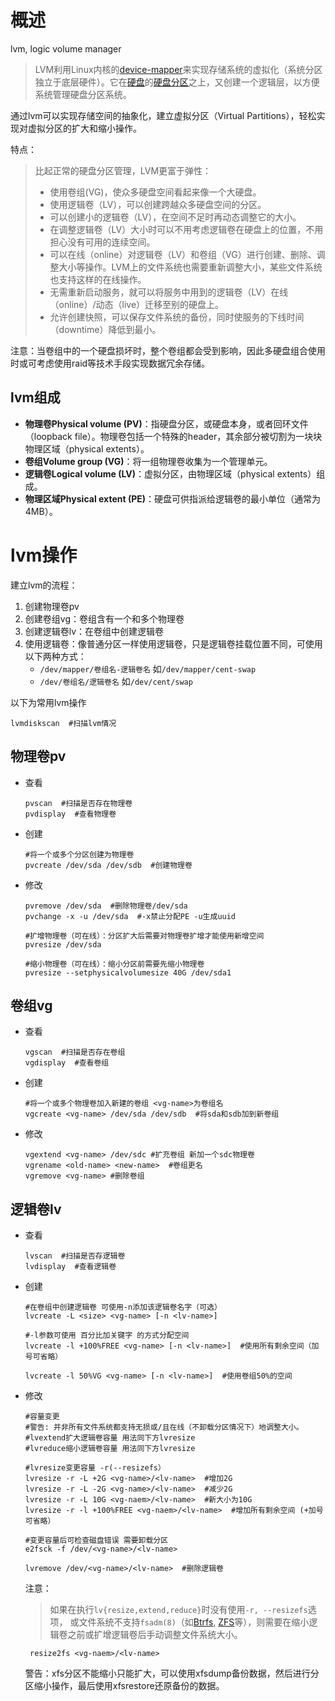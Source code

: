 # 概述

lvm, logic volume manager

> LVM利用Linux内核的[device-mapper](http://sources.redhat.com/dm/)来实现存储系统的虚拟化（系统分区独立于底层硬件）。它在[硬盘](https://zh.wikipedia.org/wiki/%E7%A1%AC%E7%A2%9F)的[硬盘分区](https://zh.wikipedia.org/wiki/%E7%A1%AC%E7%A2%9F%E5%88%86%E5%89%B2)之上，又创建一个逻辑层，以方便系统管理硬盘分区系统。

通过lvm可以实现存储空间的抽象化，建立虚拟分区（Virtual Partitions），轻松实现对虚拟分区的扩大和缩小操作。

特点：

> 比起正常的硬盘分区管理，LVM更富于弹性： 
>
> - 使用卷组(VG)，使众多硬盘空间看起来像一个大硬盘。
> - 使用逻辑卷（LV），可以创建跨越众多硬盘空间的分区。
> - 可以创建小的逻辑卷（LV），在空间不足时再动态调整它的大小。
> - 在调整逻辑卷（LV）大小时可以不用考虑逻辑卷在硬盘上的位置，不用担心没有可用的连续空间。
> - 可以在线（online）对逻辑卷（LV）和卷组（VG）进行创建、删除、调整大小等操作。LVM上的文件系统也需要重新调整大小，某些文件系统也支持这样的在线操作。
> - 无需重新启动服务，就可以将服务中用到的逻辑卷（LV）在线（online）/动态（live）迁移至别的硬盘上。
> - 允许创建快照，可以保存文件系统的备份，同时使服务的下线时间（downtime）降低到最小。

注意：当卷组中的一个硬盘损坏时，整个卷组都会受到影响，因此多硬盘组合使用时或可考虑使用raid等技术手段实现数据冗余存储。

## lvm组成

-  **物理卷Physical volume (PV)**：指硬盘分区，或硬盘本身，或者回环文件（loopback  file）。物理卷包括一个特殊的header，其余部分被切割为一块块物理区域（physical extents）。 
-  **卷组Volume group (VG)**：将一组物理卷收集为一个管理单元。
-  **逻辑卷Logical volume (LV)**：虚拟分区，由物理区域（physical extents）组成。
-  **物理区域Physical extent (PE)**：硬盘可供指派给逻辑卷的最小单位（通常为4MB）。

# lvm操作

建立lvm的流程：

1. 创建物理卷pv
2. 创建卷组vg：卷组含有一个和多个物理卷
3. 创建逻辑卷lv：在卷组中创建逻辑卷
4. 使用逻辑卷：像普通分区一样使用逻辑卷，只是逻辑卷挂载位置不同，可使用以下两种方式：
   - `/dev/mapper/卷组名-逻辑卷名`    如`/dev/mapper/cent-swap`
   - `/dev/卷组名/逻辑卷名`    如`/dev/cent/swap`

以下为常用lvm操作

```shell
lvmdiskscan  #扫描lvm情况
```

## 物理卷pv

- 查看

  ```shell
  pvscan  #扫描是否存在物理卷
  pvdisplay  #查看物理卷
  ```

- 创建

  ```shell
  #将一个或多个分区创建为物理卷
  pvcreate /dev/sda /dev/sdb  #创建物理卷
  ```

- 修改

  ```shell
  pvremove /dev/sda  #删除物理卷/dev/sda
  pvchange -x -u /dev/sda  #-x禁止分配PE -u生成uuid
  
  #扩增物理卷（可在线）：分区扩大后需要对物理卷扩增才能使用新增空间
  pvresize /dev/sda
  
  #缩小物理卷（可在线）：缩小分区前需要先缩小物理卷
  pvresize --setphysicalvolumesize 40G /dev/sda1
  ```

## 卷组vg

- 查看

  ```shell
  vgscan  #扫描是否存在卷组
  vgdisplay  #查看卷组
  ```

- 创建

  ```shell
  #将一个或多个物理卷加入新建的卷组 <vg-name>为卷组名
  vgcreate <vg-name> /dev/sda /dev/sdb  #将sda和sdb加到新卷组
  ```

- 修改

  ```shell
  vgextend <vg-name> /dev/sdc #扩充卷组 新加一个sdc物理卷
  vgrename <old-name> <new-name>  #卷组更名
  vgremove <vg-name> #删除卷组
  ```

## 逻辑卷lv

- 查看

  ```shell
  lvscan  #扫描是否存逻辑卷
  lvdisplay  #查看逻辑卷
  ```

- 创建

  ```shell
  #在卷组中创建逻辑卷 可使用-n添加该逻辑卷名字（可选）
  lvcreate -L <size> <vg-name> [-n <lv-name>]
  
  #-l参数可使用 百分比加关键字 的方式分配空间 
  lvcreate -l +100%FREE <vg-name> [-n <lv-name>]  #使用所有剩余空间（加号可省略）
  
  lvcreate -l 50%VG <vg-name> [-n <lv-name>]  #使用卷组50%的空间
  ```

- 修改

  ```shell
  #容量变更
  #警告: 并非所有文件系统都支持无损或/且在线（不卸载分区情况下）地调整大小。
  #lvextend扩大逻辑卷容量 用法同下方lvresize
  #lvreduce缩小逻辑卷容量 用法同下方lvresize
  
  #lvresize变更容量 -r(--resizefs）
  lvresize -r -L +2G <vg-name>/<lv-name>  #增加2G
  lvresize -r -L -2G <vg-name>/<lv-name>  #减少2G
  lvresize -r -L 10G <vg-naem>/<lv-name>  #新大小为10G
  lvresize -r -l +100%FREE <vg-naem>/<lv-name>  #增加所有剩余空间 (+加号可省略）
  
  #变更容量后可检查磁盘错误 需要卸载分区
  e2fsck -f /dev/<vg-name>/<lv-name>
  
  lvremove /dev/<vg-name>/<lv-name>  #删除逻辑卷
  ```

  注意：

  > 如果在执行`lv{resize,extend,reduce}`时没有使用`-r, --resizefs`选项， 或文件系统不支持`fsadm(8)`（如[Btrfs](https://wiki.archlinux.org/index.php/Btrfs), [ZFS](https://wiki.archlinux.org/index.php/ZFS)等），则需要在缩小逻辑卷之前或扩增逻辑卷后手动调整文件系统大小。

  ```shell
   resize2fs <vg-naem>/<lv-name>
  ```

  警告：xfs分区不能缩小只能扩大，可以使用xfsdump备份数据，然后进行分区缩小操作，最后使用xfsrestore还原备份的数据。